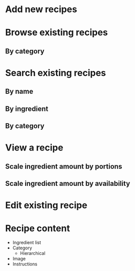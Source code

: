# Add new recipes


# Browse existing recipes

## By category

# Search existing recipes

## By name

## By ingredient

## By category


# View a recipe

## Scale ingredient amount by portions

## Scale ingredient amount by availability 

# Edit existing recipe

# Recipe content

* Ingredient list
* Category
  * Hierarchical
* Image
* Instructions
